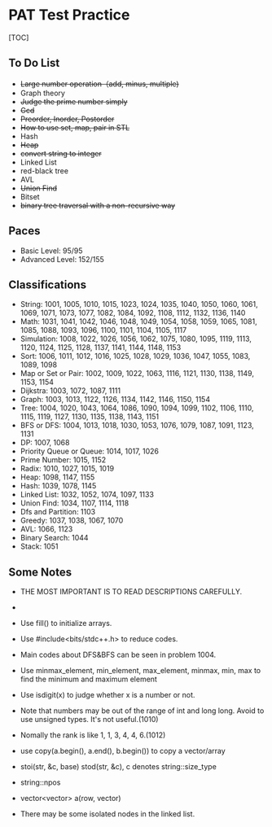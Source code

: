 # PAT Test Practice
[TOC]

## To Do List
* ~~Large number operation（add, minus, multiple)~~
* Graph theory
* ~~Judge the prime number simply~~
* ~~Gcd~~
* ~~Preorder, Inorder, Postorder~~
* ~~How to use set, map, pair in STL~~
* Hash
* ~~Heap~~
* ~~convert string to integer~~
* Linked List
* red-black tree
* AVL
* ~~Union Find~~
* Bitset
* ~~binary tree traversal with a non-recursive way~~

## Paces
* Basic Level: 95/95
* Advanced Level: 152/155

## Classifications
* String: 1001, 1005, 1010, 1015, 1023, 1024, 1035, 1040, 1050, 1060, 1061, 1069, 1071, 1073, 1077, 1082, 1084, 1092, 1108, 1112, 1132, 1136, 1140
* Math: 1031, 1041, 1042, 1046, 1048, 1049, 1054, 1058, 1059, 1065, 1081, 1085, 1088, 1093, 1096, 1100, 1101, 1104, 1105, 1117
* Simulation: 1008, 1022, 1026, 1056, 1062, 1075, 1080, 1095, 1119, 1113, 1120, 1124, 1125, 1128, 1137, 1141, 1144, 1148, 1153
* Sort: 1006, 1011, 1012, 1016, 1025, 1028, 1029, 1036, 1047, 1055, 1083, 1089, 1098
* Map or Set or Pair: 1002, 1009, 1022, 1063, 1116, 1121, 1130, 1138, 1149, 1153, 1154
* Dijkstra: 1003, 1072,  1087, 1111
* Graph: 1003, 1013, 1122, 1126, 1134, 1142, 1146, 1150, 1154
* Tree: 1004, 1020, 1043, 1064, 1086, 1090, 1094, 1099, 1102, 1106, 1110, 1115, 1119, 1127, 1130, 1135, 1138, 1143, 1151
* BFS or DFS: 1004, 1013, 1018, 1030, 1053, 1076, 1079, 1087, 1091, 1123, 1131
* DP: 1007, 1068
* Priority Queue or Queue: 1014, 1017, 1026
* Prime Number: 1015, 1152
* Radix: 1010, 1027, 1015, 1019
* Heap: 1098, 1147, 1155
* Hash: 1039, 1078, 1145
* Linked List: 1032, 1052, 1074, 1097, 1133
* Union Find: 1034, 1107, 1114, 1118
* Dfs and Partition: 1103
* Greedy: 1037, 1038, 1067, 1070
* AVL: 1066, 1123
* Binary Search: 1044
* Stack: 1051

## Some Notes
* THE MOST IMPORTANT IS TO READ DESCRIPTIONS CAREFULLY.

* 

* Use fill() to initialize arrays.

* Use #include<bits/stdc++.h> to reduce codes.

* Main codes about DFS&BFS can be seen in problem 1004.

* Use minmax_element, min_element, max_element, minmax, min, max to find the minimum and maximum element

* Use isdigit(x) to judge whether x is a number or not.

* Note that numbers may be out of the range of int and long long. Avoid to use unsigned types. It's not useful.(1010)

* Nomally the rank is like 1, 1, 3, 4, 4, 6.(1012)

* use copy(a.begin(), a.end(), b.begin()) to copy a vector/array

* stoi(str, &c, base)  stod(str, &c), c denotes string::size_type 

* string::npos

* vector<vector<int>> a(row, vector<int>)

* There may be some isolated nodes in the linked list.

  

  
